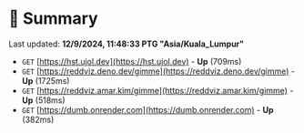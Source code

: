 # 📖 Summary
Last updated: **12/9/2024, 11:48:33 PTG "Asia/Kuala_Lumpur"**

- `GET` [https://hst.ujol.dev](https://hst.ujol.dev) - **Up** (709ms)
- `GET` [https://reddviz.deno.dev/gimme](https://reddviz.deno.dev/gimme) - **Up** (1725ms)
- `GET` [https://reddviz.amar.kim/gimme](https://reddviz.amar.kim/gimme) - **Up** (518ms)
- `GET` [https://dumb.onrender.com](https://dumb.onrender.com) - **Up** (382ms)
